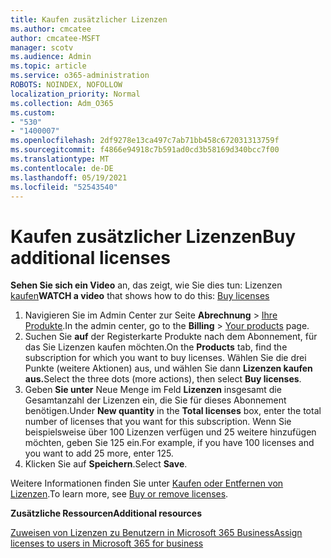 ```yaml
---
title: Kaufen zusätzlicher Lizenzen
ms.author: cmcatee
author: cmcatee-MSFT
manager: scotv
ms.audience: Admin
ms.topic: article
ms.service: o365-administration
ROBOTS: NOINDEX, NOFOLLOW
localization_priority: Normal
ms.collection: Adm_O365
ms.custom:
- "530"
- "1400007"
ms.openlocfilehash: 2df9278e13ca497c7ab71bb458c672031313759f
ms.sourcegitcommit: f4866e94918c7b591ad0cd3b58169d340bcc7f00
ms.translationtype: MT
ms.contentlocale: de-DE
ms.lasthandoff: 05/19/2021
ms.locfileid: "52543540"
---
```

# <a name="buy-additional-licenses"></a><span data-ttu-id="1f303-102">Kaufen zusätzlicher Lizenzen</span><span class="sxs-lookup"><span data-stu-id="1f303-102">Buy additional licenses</span></span>

<span data-ttu-id="1f303-103">**Sehen Sie sich ein Video** an, das zeigt, wie Sie dies tun: Lizenzen [kaufen](https://go.microsoft.com/fwlink/p/?linkid=2154857)</span><span class="sxs-lookup"><span data-stu-id="1f303-103">**WATCH a video** that shows how to do this: [Buy licenses](https://go.microsoft.com/fwlink/p/?linkid=2154857)</span></span>

1. <span data-ttu-id="1f303-104">Navigieren Sie im Admin Center zur Seite **Abrechnung** > [Ihre Produkte](https://go.microsoft.com/fwlink/p/?linkid=842054).</span><span class="sxs-lookup"><span data-stu-id="1f303-104">In the admin center, go to the **Billing** > [Your products](https://go.microsoft.com/fwlink/p/?linkid=842054) page.</span></span>
2. <span data-ttu-id="1f303-105">Suchen Sie **auf** der Registerkarte Produkte nach dem Abonnement, für das Sie Lizenzen kaufen möchten.</span><span class="sxs-lookup"><span data-stu-id="1f303-105">On the **Products** tab, find the subscription for which you want to buy licenses.</span></span> <span data-ttu-id="1f303-106">Wählen Sie die drei Punkte (weitere Aktionen) aus, und wählen Sie dann **Lizenzen kaufen aus.**</span><span class="sxs-lookup"><span data-stu-id="1f303-106">Select the three dots (more actions), then select **Buy licenses**.</span></span>
3. <span data-ttu-id="1f303-107">Geben **Sie unter** Neue Menge im Feld **Lizenzen** insgesamt die Gesamtanzahl der Lizenzen ein, die Sie für dieses Abonnement benötigen.</span><span class="sxs-lookup"><span data-stu-id="1f303-107">Under **New quantity** in the **Total licenses** box, enter the total number of licenses that you want for this subscription.</span></span> <span data-ttu-id="1f303-108">Wenn Sie beispielsweise über 100 Lizenzen verfügen und 25 weitere hinzufügen möchten, geben Sie 125 ein.</span><span class="sxs-lookup"><span data-stu-id="1f303-108">For example, if you have 100 licenses and you want to add 25 more, enter 125.</span></span>
4. <span data-ttu-id="1f303-109">Klicken Sie auf **Speichern**.</span><span class="sxs-lookup"><span data-stu-id="1f303-109">Select **Save**.</span></span>

<span data-ttu-id="1f303-110">Weitere Informationen finden Sie unter [Kaufen oder Entfernen von Lizenzen](/microsoft-365/commerce/licenses/buy-licenses).</span><span class="sxs-lookup"><span data-stu-id="1f303-110">To learn more, see [Buy or remove licenses](/microsoft-365/commerce/licenses/buy-licenses).</span></span>

<span data-ttu-id="1f303-111">**Zusätzliche Ressourcen**</span><span class="sxs-lookup"><span data-stu-id="1f303-111">**Additional resources**</span></span>

[<span data-ttu-id="1f303-112">Zuweisen von Lizenzen zu Benutzern in Microsoft 365 Business</span><span class="sxs-lookup"><span data-stu-id="1f303-112">Assign licenses to users in Microsoft 365 for business</span></span>](/microsoft-365/admin/manage/assign-licenses-to-users)